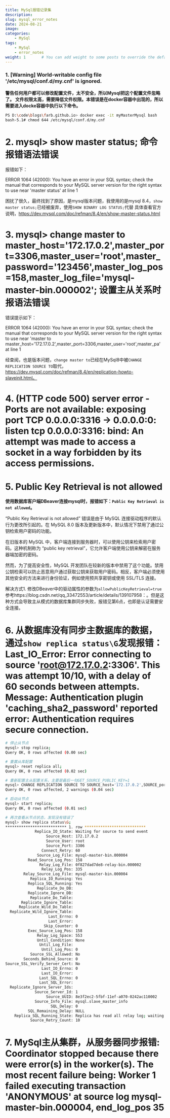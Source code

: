 ```yaml
---
title: MySql报错记录集
description:
slug: mysql_error_notes
date: 2024-08-21
image: 
categories:
    - MySql
tags:
    - MySql
    - error_notes
weight: 1       # You can add weight to some posts to override the default sorting (date descending)
---
```


### 1. [Warning] World-writable config file '/etc/mysql/conf.d/my.cnf' is ignored.
**警告任何用户都可以修改配置文件，太不安全，所以Mysql把这个配置文件忽略了。 文件权限太高，需要降低文件权限。本错误是在docker容器中出现的，所以需要进入docke容器中执行以下命令。**

```sh
PS D:\code\blogs\farb.github.io> docker exec -it myMasterMysql bash
bash-5.1# chmod 644 /etc/mysql/conf.d/my.cnf
```

# 2. mysql> show master status; 命令报错语法错误
报错如下：

ERROR 1064 (42000): You have an error in your SQL syntax; check the manual that corresponds to your MySQL server version for the right syntax to use near 'master status' at line 1

困扰了很久，最终找到了原因，是mysql版本问题，我使用的是mysql 8.4，`show master status;`已经被废弃，使用`SHOW BINARY LOG STATUS;`代替
具体查看官方说明，https://dev.mysql.com/doc/refman/8.4/en/show-master-status.html

# 3. mysql> change master to master_host='172.17.0.2',master_port=3306,master_user='root',master_password='123456',master_log_pos=158,master_log_file='mysql-master-bin.000002'; 设置主从关系时报语法错误
错误提示如下：

ERROR 1064 (42000): You have an error in your SQL syntax; check the manual that corresponds to your MySQL server version for the right syntax to use near 'master to master_host='172.17.0.2',master_port=3306,master_user='root',master_pa' at line 1

经查阅，也是版本问题，`change master to`已经在MySql8中被`CHANGE REPLICATION SOURCE TO`取代，https://dev.mysql.com/doc/refman/8.4/en/replication-howto-slaveinit.html。

# 4. (HTTP code 500) server error - Ports are not available: exposing port TCP 0.0.0.0:3316 -> 0.0.0.0:0: listen tcp 0.0.0.0:3316: bind: An attempt was made to access a socket in a way forbidden by its access permissions.

# 5. Public Key Retrieval is not allowed
**使用数据库客户端DBeaver连接mysql时，报错如下：`Public Key Retrieval is not allowed`。**

“Public Key Retrieval is not allowed” 错误是由于 MySQL 连接驱动程序的默认行为更改所引起的。在 MySQL 8.0 版本及更新版本中，默认情况下禁用了通过公钥检索用户密码的功能。

在旧版本的 MySQL 中，客户端连接到服务器时，可以使用公钥来检索用户密码。这种机制称为 “public key retrieval”，它允许客户端使用公钥来解密在服务器端加密的密码。

然而，为了提高安全性，MySQL 开发团队在较新的版本中禁用了这个功能。禁用公钥检索可以防止恶意用户通过获取公钥来获取用户密码。相反，客户端必须使用其他安全的方法来进行身份验证，例如使用预共享密钥或使用 SSL/TLS 连接。

解决方式1. 修改DBeaver中的驱动属性的参数为`allowPublicKeyRetrieval=true` 参考https://blog.csdn.net/qq_33472553/article/details/139107958：。但是这种方式会导致主从模式的数据库集群同步失败，报错见第6点，也即是认证需要安全连接。

# 6. 从数据库没有同步主数据库的数据，通过`show replica status\G`发现报错： Last_IO_Error: Error connecting to source 'root@172.17.0.2:3306'. This was attempt 10/10, with a delay of 60 seconds between attempts. Message: Authentication plugin 'caching_sha2_password' reported error: Authentication requires secure connection.
```sh
# 停止从节点
mysql> stop replica;
Query OK, 0 rows affected (0.00 sec)

# 重置从库配置
mysql> reset replica all;
Query OK, 0 rows affected (0.02 sec)

# 重新配置主从配置关系，主要是最后一句GET_SOURCE_PUBLIC_KEY=1
mysql> CHANGE REPLICATION SOURCE TO SOURCE_host='172.17.0.2',SOURCE_port=3306,SOURCE_user='root',SOURCE_password='123456',SOURCE_log_pos=158,SOURCE_log_file='mysql-master-bin.000004',GET_SOURCE_PUBLIC_KEY=1;
Query OK, 0 rows affected, 2 warnings (0.04 sec)

# 启动从节点
mysql> start replica;
Query OK, 0 rows affected (0.01 sec)

# 再次查看从节点状态，发现没有错误了
mysql> show replica status\G;
*************************** 1. row ***************************
             Replica_IO_State: Waiting for source to send event
                  Source_Host: 172.17.0.2
                  Source_User: root
                  Source_Port: 3306
                Connect_Retry: 60
              Source_Log_File: mysql-master-bin.000004
          Read_Source_Log_Pos: 158
               Relay_Log_File: 0f827dad7de8-relay-bin.000002
                Relay_Log_Pos: 335
        Relay_Source_Log_File: mysql-master-bin.000004
           Replica_IO_Running: Yes
          Replica_SQL_Running: Yes
              Replicate_Do_DB:
          Replicate_Ignore_DB:
           Replicate_Do_Table:
       Replicate_Ignore_Table:
      Replicate_Wild_Do_Table:
  Replicate_Wild_Ignore_Table:
                   Last_Errno: 0
                   Last_Error:
                 Skip_Counter: 0
          Exec_Source_Log_Pos: 158
              Relay_Log_Space: 553
              Until_Condition: None
               Until_Log_File:
                Until_Log_Pos: 0
           Source_SSL_Allowed: No
        Seconds_Behind_Source: 0
Source_SSL_Verify_Server_Cert: No
                Last_IO_Errno: 0
                Last_IO_Error:
               Last_SQL_Errno: 0
               Last_SQL_Error:
  Replicate_Ignore_Server_Ids:
             Source_Server_Id: 1
                  Source_UUID: 8e3f2ec2-5fbf-11ef-a070-0242ac110002
             Source_Info_File: mysql.slave_master_info
                    SQL_Delay: 0
          SQL_Remaining_Delay: NULL
    Replica_SQL_Running_State: Replica has read all relay log; waiting for more updates
           Source_Retry_Count: 10
```

# 7. MySql主从集群，从服务器同步报错: Coordinator stopped because there were error(s) in the worker(s). The most recent failure being: Worker 1 failed executing transaction 'ANONYMOUS' at source log mysql-master-bin.000004, end_log_pos 35